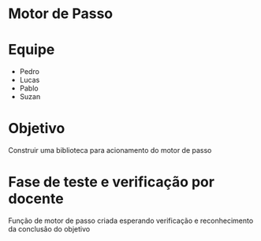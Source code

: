 # Motor de Passo

# Equipe 

* Pedro
* Lucas
* Pablo
* Suzan 

# Objetivo 

Construir uma biblioteca para acionamento do motor de passo 

#  Fase de teste e verificação por docente 
 
 Função de motor de passo criada esperando verificação e reconhecimento da conclusão do objetivo
